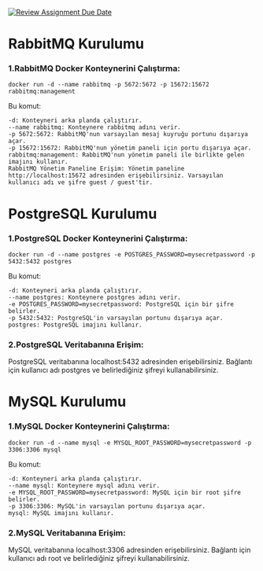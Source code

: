 [![Review Assignment Due Date](https://classroom.github.com/assets/deadline-readme-button-22041afd0340ce965d47ae6ef1cefeee28c7c493a6346c4f15d667ab976d596c.svg)](https://classroom.github.com/a/QWW6IsQU)
# RabbitMQ Kurulumu
### 1.RabbitMQ Docker Konteynerini Çalıştırma:

```docker run -d --name rabbitmq -p 5672:5672 -p 15672:15672 rabbitmq:management ```

Bu komut:
```
-d: Konteyneri arka planda çalıştırır.
--name rabbitmq: Konteynere rabbitmq adını verir.
-p 5672:5672: RabbitMQ'nun varsayılan mesaj kuyruğu portunu dışarıya açar.
-p 15672:15672: RabbitMQ'nun yönetim paneli için portu dışarıya açar.
rabbitmq:management: RabbitMQ'nun yönetim paneli ile birlikte gelen imajını kullanır.
RabbitMQ Yönetim Paneline Erişim: Yönetim paneline http://localhost:15672 adresinden erişebilirsiniz. Varsayılan kullanıcı adı ve şifre guest / guest'tir.
```
# PostgreSQL Kurulumu

### 1.PostgreSQL Docker Konteynerini Çalıştırma:

```docker run -d --name postgres -e POSTGRES_PASSWORD=mysecretpassword -p 5432:5432 postgres ```

Bu komut:
```
-d: Konteyneri arka planda çalıştırır.
--name postgres: Konteynere postgres adını verir.
-e POSTGRES_PASSWORD=mysecretpassword: PostgreSQL için bir şifre belirler.
-p 5432:5432: PostgreSQL'in varsayılan portunu dışarıya açar.
postgres: PostgreSQL imajını kullanır.
```
### 2.PostgreSQL Veritabanına Erişim: 

PostgreSQL veritabanına localhost:5432 adresinden erişebilirsiniz. Bağlantı için kullanıcı adı postgres ve belirlediğiniz şifreyi kullanabilirsiniz.

# MySQL Kurulumu

### 1.MySQL Docker Konteynerini Çalıştırma:

```docker run -d --name mysql -e MYSQL_ROOT_PASSWORD=mysecretpassword -p 3306:3306 mysql ```

Bu komut:
```
-d: Konteyneri arka planda çalıştırır.
--name mysql: Konteynere mysql adını verir.
-e MYSQL_ROOT_PASSWORD=mysecretpassword: MySQL için bir root şifre belirler.
-p 3306:3306: MySQL'in varsayılan portunu dışarıya açar.
mysql: MySQL imajını kullanır.
```
### 2.MySQL Veritabanına Erişim: 
MySQL veritabanına localhost:3306 adresinden erişebilirsiniz. Bağlantı için kullanıcı adı root ve belirlediğiniz şifreyi kullanabilirsiniz.







